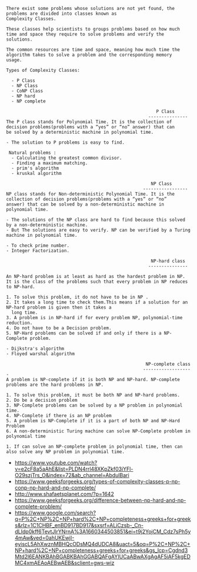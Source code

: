 ```
There exist some problems whose solutions are not yet found, the problems are divided into classes known as 
Complexity Classes.

These classes help scientists to groups problems based on how much time and space they require to solve problems and verify the
solutions.

The common resources are time and space, meaning how much time the algorithm takes to solve a problem and the corresponding memory 
usage.
```

```
Types of Complexity Classes:

  - P Class
  - NP Class
  - CoNP Class
  - NP hard
  - NP complete
```
```
                                                         P Class 
                                                      ---------------   
The P class stands for Polynomial Time. It is the collection of decision problems(problems with a “yes” or “no” answer) that can
be solved by a deterministic machine in polynomial time.

- The solution to P problems is easy to find. 

 Natural problems :
  - Calculating the greatest common divisor.
  - Finding a maximum matching.
  - prim's algorithm
  - kruskal algorithm 
```
```
                                                       NP Class
                                                    -----------------
NP class stands for Non-deterministic Polynomial Time. It is the collection of decision problems(problems with a “yes” or “no” 
answer) that can be solved by a non-deterministic machine in polynomial time.

- The solutions of the NP class are hard to find because this solved by a non-deterministic machine.
- But The solutions are easy to verify. NP can be verified by a Turing machine in polynomial time. 

- To check prime number.
- Integer Factorization.
```

```
                                                       NP-hard class
                                                      ---------------
                                                      
An NP-hard problem is at least as hard as the hardest problem in NP.
It is the class of the problems such that every problem in NP reduces to NP-hard.

1. To solve this problem, it do not have to be in NP .
2. It takes a long time to check them.This means if a solution for an NP-hard problem is given then it takes a 
  long time.
3. A problem is in NP-hard if for every problem NP, polynomial-time reduction.
4. Do not have to be a Decision problem.
5. NP-Hard problems can be solved if and only if there is a NP-Complete problem.

- Dijkstra's algorithm
- Floyed warshal algorithm
```
```
                                                     NP-complete class
                                                    -------------------
A problem is NP-complete if it is both NP and NP-hard. NP-complete problems are the hard problems in NP.

1. To solve this problem, it must be both NP and NP-hard problems.
2. Do be a decision problem
3. NP-Complete problems can be solved by a NP problem in polynomial time.
4. NP-Complete if there is an NP problem
5. A problem is NP-Complete if it is a part of both NP and NP-Hard Problem
6. A non-deterministic Turing machine can solve NP-Complete problem in polynomial time

1. If can solve an NP-complete problem in polynomial time, then can also solve any NP problem in polynomial time.
```

- https://www.youtube.com/watch?v=e2cF8a5aAhE&list=PLDN4rrl48XKpZkf03iYFl-O29szjTrs_O&index=72&ab_channel=AbdulBari
- https://www.geeksforgeeks.org/types-of-complexity-classes-p-np-conp-np-hard-and-np-complete/
- http://www.shafaetsplanet.com/?p=1642
- https://www.geeksforgeeks.org/difference-between-np-hard-and-np-complete-problem/
- https://www.google.com/search?q=P%2C+NP%2C+NP+hard%2C+NP+completeness+greeks+for+greeks&rlz=1C1CHBF_enBD917BD917&sxsrf=ALiCzsb-_Cn-dLIdp0kff6TevtJlrYNrnA%3A1660344503851&ei=t9j2YojCM_Cdz7sPh5y4mAw&ved=0ahUKEwjI-eyiscL5AhXwznMBHQcODsMQ4dUDCA8&uact=5&oq=P%2C+NP%2C+NP+hard%2C+NP+completeness+greeks+for+greeks&gs_lcp=Cgdnd3Mtd2l6EANKBAhBGABKBAhGGABQAFgAYIUCaABwAXgAgAF5iAF5kgEDMC4xmAEAoAEBwAEB&sclient=gws-wiz
